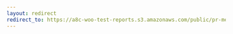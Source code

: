 ```yaml
---
layout: redirect
redirect_to: https://a8c-woo-test-reports.s3.amazonaws.com/public/pr-merge/41771/api/index.html
---
```

